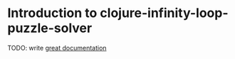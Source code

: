 # Introduction to clojure-infinity-loop-puzzle-solver

TODO: write [great documentation](http://jacobian.org/writing/what-to-write/)
